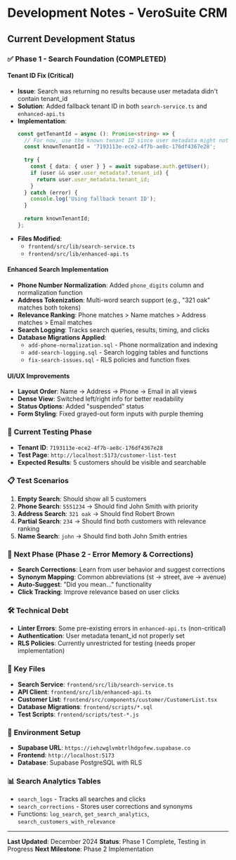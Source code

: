 # Development Notes - VeroSuite CRM

## Current Development Status

### ✅ **Phase 1 - Search Foundation (COMPLETED)**

#### **Tenant ID Fix (Critical)**
- **Issue**: Search was returning no results because user metadata didn't contain tenant_id
- **Solution**: Added fallback tenant ID in both `search-service.ts` and `enhanced-api.ts`
- **Implementation**: 
  ```typescript
  const getTenantId = async (): Promise<string> => {
    // For now, use the known tenant ID since user metadata might not be set
    const knownTenantId = '7193113e-ece2-4f7b-ae8c-176df4367e28';
    
    try {
      const { data: { user } } = await supabase.auth.getUser();
      if (user && user.user_metadata?.tenant_id) {
        return user.user_metadata.tenant_id;
      }
    } catch (error) {
      console.log('Using fallback tenant ID');
    }
    
    return knownTenantId;
  };
  ```
- **Files Modified**: 
  - `frontend/src/lib/search-service.ts`
  - `frontend/src/lib/enhanced-api.ts`

#### **Enhanced Search Implementation**
- **Phone Number Normalization**: Added `phone_digits` column and normalization function
- **Address Tokenization**: Multi-word search support (e.g., "321 oak" matches both tokens)
- **Relevance Ranking**: Phone matches > Name matches > Address matches > Email matches
- **Search Logging**: Tracks search queries, results, timing, and clicks
- **Database Migrations Applied**:
  - `add-phone-normalization.sql` - Phone normalization and indexing
  - `add-search-logging.sql` - Search logging tables and functions
  - `fix-search-issues.sql` - RLS policies and function fixes

#### **UI/UX Improvements**
- **Layout Order**: Name → Address → Phone → Email in all views
- **Dense View**: Switched left/right info for better readability
- **Status Options**: Added "suspended" status
- **Form Styling**: Fixed grayed-out form inputs with purple theming

### 🔄 **Current Testing Phase**
- **Tenant ID**: `7193113e-ece2-4f7b-ae8c-176df4367e28`
- **Test Page**: `http://localhost:5173/customer-list-test`
- **Expected Results**: 5 customers should be visible and searchable

### 📋 **Test Scenarios**
1. **Empty Search**: Should show all 5 customers
2. **Phone Search**: `5551234` → Should find John Smith with priority
3. **Address Search**: `321 oak` → Should find Robert Brown
4. **Partial Search**: `234` → Should find both customers with relevance ranking
5. **Name Search**: `john` → Should find both John Smith entries

### 🚀 **Next Phase (Phase 2 - Error Memory & Corrections)**
- **Search Corrections**: Learn from user behavior and suggest corrections
- **Synonym Mapping**: Common abbreviations (st → street, ave → avenue)
- **Auto-Suggest**: "Did you mean..." functionality
- **Click Tracking**: Improve relevance based on user clicks

### 🛠 **Technical Debt**
- **Linter Errors**: Some pre-existing errors in `enhanced-api.ts` (non-critical)
- **Authentication**: User metadata tenant_id not properly set
- **RLS Policies**: Currently unrestricted for testing (needs proper implementation)

### 📁 **Key Files**
- **Search Service**: `frontend/src/lib/search-service.ts`
- **API Client**: `frontend/src/lib/enhanced-api.ts`
- **Customer List**: `frontend/src/components/customer/CustomerList.tsx`
- **Database Migrations**: `frontend/scripts/*.sql`
- **Test Scripts**: `frontend/scripts/test-*.js`

### 🔧 **Environment Setup**
- **Supabase URL**: `https://iehzwglvmbtrlhdgofew.supabase.co`
- **Frontend**: `http://localhost:5173`
- **Database**: Supabase PostgreSQL with RLS

### 📊 **Search Analytics Tables**
- `search_logs` - Tracks all searches and clicks
- `search_corrections` - Stores user corrections and synonyms
- Functions: `log_search`, `get_search_analytics`, `search_customers_with_relevance`

---

**Last Updated**: December 2024
**Status**: Phase 1 Complete, Testing in Progress
**Next Milestone**: Phase 2 Implementation






